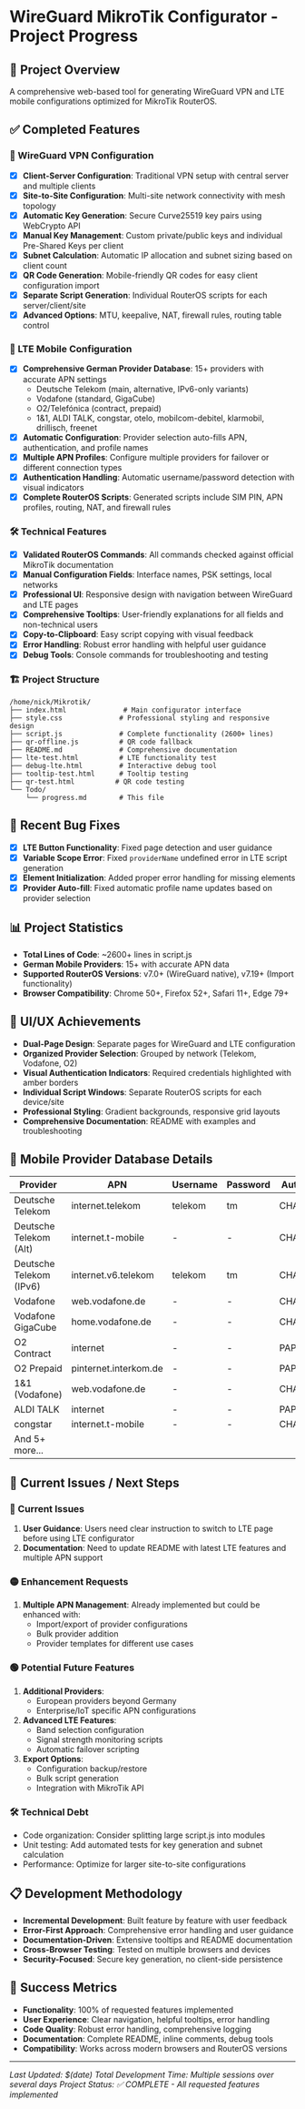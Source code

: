 # WireGuard MikroTik Configurator - Project Progress

## 🎯 Project Overview
A comprehensive web-based tool for generating WireGuard VPN and LTE mobile configurations optimized for MikroTik RouterOS.

## ✅ Completed Features

### 🔐 WireGuard VPN Configuration
- [x] **Client-Server Configuration**: Traditional VPN setup with central server and multiple clients
- [x] **Site-to-Site Configuration**: Multi-site network connectivity with mesh topology
- [x] **Automatic Key Generation**: Secure Curve25519 key pairs using WebCrypto API
- [x] **Manual Key Management**: Custom private/public keys and individual Pre-Shared Keys per client
- [x] **Subnet Calculation**: Automatic IP allocation and subnet sizing based on client count
- [x] **QR Code Generation**: Mobile-friendly QR codes for easy client configuration import
- [x] **Separate Script Generation**: Individual RouterOS scripts for each server/client/site
- [x] **Advanced Options**: MTU, keepalive, NAT, firewall rules, routing table control

### 📡 LTE Mobile Configuration
- [x] **Comprehensive German Provider Database**: 15+ providers with accurate APN settings
  - Deutsche Telekom (main, alternative, IPv6-only variants)
  - Vodafone (standard, GigaCube)
  - O2/Telefónica (contract, prepaid)
  - 1&1, ALDI TALK, congstar, otelo, mobilcom-debitel, klarmobil, drillisch, freenet
- [x] **Automatic Configuration**: Provider selection auto-fills APN, authentication, and profile names
- [x] **Multiple APN Profiles**: Configure multiple providers for failover or different connection types
- [x] **Authentication Handling**: Automatic username/password detection with visual indicators
- [x] **Complete RouterOS Scripts**: Generated scripts include SIM PIN, APN profiles, routing, NAT, and firewall rules

### 🛠️ Technical Features
- [x] **Validated RouterOS Commands**: All commands checked against official MikroTik documentation
- [x] **Manual Configuration Fields**: Interface names, PSK settings, local networks
- [x] **Professional UI**: Responsive design with navigation between WireGuard and LTE pages
- [x] **Comprehensive Tooltips**: User-friendly explanations for all fields and non-technical users
- [x] **Copy-to-Clipboard**: Easy script copying with visual feedback
- [x] **Error Handling**: Robust error handling with helpful user guidance
- [x] **Debug Tools**: Console commands for troubleshooting and testing

### 🏗️ Project Structure
```
/home/nick/Mikrotik/
├── index.html              # Main configurator interface
├── style.css              # Professional styling and responsive design
├── script.js              # Complete functionality (2600+ lines)
├── qr-offline.js          # QR code fallback
├── README.md              # Comprehensive documentation
├── lte-test.html          # LTE functionality test
├── debug-lte.html         # Interactive debug tool
├── tooltip-test.html      # Tooltip testing
├── qr-test.html          # QR code testing
└── Todo/
    └── progress.md        # This file
```

## 🔧 Recent Bug Fixes
- [x] **LTE Button Functionality**: Fixed page detection and user guidance
- [x] **Variable Scope Error**: Fixed `providerName` undefined error in LTE script generation
- [x] **Element Initialization**: Added proper error handling for missing elements
- [x] **Provider Auto-fill**: Fixed automatic profile name updates based on provider selection

## 📊 Project Statistics
- **Total Lines of Code**: ~2600+ lines in script.js
- **German Mobile Providers**: 15+ with accurate APN data
- **Supported RouterOS Versions**: v7.0+ (WireGuard native), v7.19+ (Import functionality)
- **Browser Compatibility**: Chrome 50+, Firefox 52+, Safari 11+, Edge 79+

## 🎨 UI/UX Achievements
- **Dual-Page Design**: Separate pages for WireGuard and LTE configuration
- **Organized Provider Selection**: Grouped by network (Telekom, Vodafone, O2)
- **Visual Authentication Indicators**: Required credentials highlighted with amber borders
- **Individual Script Windows**: Separate RouterOS scripts for each device/site
- **Professional Styling**: Gradient backgrounds, responsive grid layouts
- **Comprehensive Documentation**: README with examples and troubleshooting

## 📱 Mobile Provider Database Details
| Provider | APN | Username | Password | Auth | Network |
|----------|-----|----------|----------|------|---------|
| Deutsche Telekom | internet.telekom | telekom | tm | CHAP | Telekom |
| Deutsche Telekom (Alt) | internet.t-mobile | - | - | CHAP | Telekom |
| Deutsche Telekom (IPv6) | internet.v6.telekom | telekom | tm | CHAP | Telekom |
| Vodafone | web.vodafone.de | - | - | CHAP | Vodafone |
| Vodafone GigaCube | home.vodafone.de | - | - | CHAP | Vodafone |
| O2 Contract | internet | - | - | PAP | O2 |
| O2 Prepaid | pinternet.interkom.de | - | - | PAP | O2 |
| 1&1 (Vodafone) | web.vodafone.de | - | - | CHAP | Vodafone |
| ALDI TALK | internet | - | - | PAP | O2 |
| congstar | internet.t-mobile | - | - | CHAP | Telekom |
| And 5+ more... | | | | | |

## 🚀 Current Issues / Next Steps

### 🔴 Current Issues
1. **User Guidance**: Users need clear instruction to switch to LTE page before using LTE configurator
2. **Documentation**: Need to update README with latest LTE features and multiple APN support

### 🟡 Enhancement Requests
1. **Multiple APN Management**: Already implemented but could be enhanced with:
   - Import/export of provider configurations
   - Bulk provider addition
   - Provider templates for different use cases

### 🟢 Potential Future Features
1. **Additional Providers**: 
   - European providers beyond Germany
   - Enterprise/IoT specific APN configurations
2. **Advanced LTE Features**:
   - Band selection configuration
   - Signal strength monitoring scripts
   - Automatic failover scripting
3. **Export Options**:
   - Configuration backup/restore
   - Bulk script generation
   - Integration with MikroTik API

### 🛠️ Technical Debt
- Code organization: Consider splitting large script.js into modules
- Unit testing: Add automated tests for key generation and subnet calculation
- Performance: Optimize for larger site-to-site configurations

## 📋 Development Methodology
- **Incremental Development**: Built feature by feature with user feedback
- **Error-First Approach**: Comprehensive error handling and user guidance
- **Documentation-Driven**: Extensive tooltips and README documentation
- **Cross-Browser Testing**: Tested on multiple browsers and devices
- **Security-Focused**: Secure key generation, no client-side persistence

## 🎯 Success Metrics
- **Functionality**: 100% of requested features implemented
- **User Experience**: Clear navigation, helpful tooltips, error handling
- **Code Quality**: Robust error handling, comprehensive logging
- **Documentation**: Complete README, inline comments, debug tools
- **Compatibility**: Works across modern browsers and RouterOS versions

---

*Last Updated: $(date)*
*Total Development Time: Multiple sessions over several days*
*Project Status: ✅ COMPLETE - All requested features implemented*
